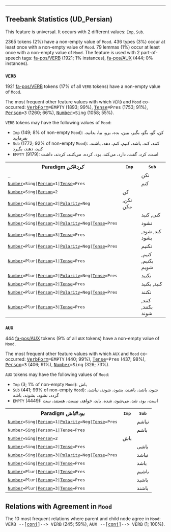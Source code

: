 

--------------------------------------------------------------------------------

## Treebank Statistics (UD_Persian)

This feature is universal.
It occurs with 2 different values: `Imp`, `Sub`.

2365 tokens (2%) have a non-empty value of `Mood`.
436 types (3%) occur at least once with a non-empty value of `Mood`.
79 lemmas (1%) occur at least once with a non-empty value of `Mood`.
The feature is used with 2 part-of-speech tags: [fa-pos/VERB]() (1921; 1% instances), [fa-pos/AUX]() (444; 0% instances).

### `VERB`

1921 [fa-pos/VERB]() tokens (17% of all `VERB` tokens) have a non-empty value of `Mood`.

The most frequent other feature values with which `VERB` and `Mood` co-occurred: <tt><a href="VerbForm.html">VerbForm</a>=EMPTY</tt> (1893; 99%), <tt><a href="Tense.html">Tense</a>=Pres</tt> (1753; 91%), <tt><a href="Person.html">Person</a>=3</tt> (1260; 66%), <tt><a href="Number.html">Number</a>=Sing</tt> (1058; 55%).

`VERB` tokens may have the following values of `Mood`:

* `Imp` (149; 8% of non-empty `Mood`): کن، گو، بگو، بگیر، ببین، بده، برو، بیا، بدانید، بفرمایید
* `Sub` (1772; 92% of non-empty `Mood`): کنند، کند، باشد، کنیم، کنم، دهد، باشند، کنید، دهند، بگیرد
* `EMPTY` (9179): است، کرد، گفت، دارد، می‌کند، بود، کرده، می‌کنند، کردند، داشت

<table>
  <tr><th>Paradigm <i>کرد#کن</i></th><th><tt>Imp</tt></th><th><tt>Sub</tt></th></tr>
  <tr><td><tt>_</tt></td><td></td><td>نکن</td></tr>
  <tr><td><tt><a href="Number.html">Number</a>=Sing|<a href="Person.html">Person</a>=1|<a href="Tense.html">Tense</a>=Pres</tt></td><td></td><td>کنم</td></tr>
  <tr><td><tt><a href="Number.html">Number</a>=Sing|<a href="Person.html">Person</a>=2</tt></td><td>کن</td><td></td></tr>
  <tr><td><tt><a href="Number.html">Number</a>=Sing|<a href="Person.html">Person</a>=2|<a href="Polarity.html">Polarity</a>=Neg</tt></td><td>نکن, مکن</td><td></td></tr>
  <tr><td><tt><a href="Number.html">Number</a>=Sing|<a href="Person.html">Person</a>=2|<a href="Tense.html">Tense</a>=Pres</tt></td><td></td><td>کنی, کنید</td></tr>
  <tr><td><tt><a href="Number.html">Number</a>=Sing|<a href="Person.html">Person</a>=3|<a href="Polarity.html">Polarity</a>=Neg|<a href="Tense.html">Tense</a>=Pres</tt></td><td></td><td>نشود</td></tr>
  <tr><td><tt><a href="Number.html">Number</a>=Sing|<a href="Person.html">Person</a>=3|<a href="Tense.html">Tense</a>=Pres</tt></td><td></td><td>کند, شود, بشود</td></tr>
  <tr><td><tt><a href="Number.html">Number</a>=Plur|<a href="Person.html">Person</a>=1|<a href="Polarity.html">Polarity</a>=Neg|<a href="Tense.html">Tense</a>=Pres</tt></td><td></td><td>نکنیم</td></tr>
  <tr><td><tt><a href="Number.html">Number</a>=Plur|<a href="Person.html">Person</a>=1|<a href="Tense.html">Tense</a>=Pres</tt></td><td></td><td>کنیم, بکنیم, شویم</td></tr>
  <tr><td><tt><a href="Number.html">Number</a>=Plur|<a href="Person.html">Person</a>=2|<a href="Polarity.html">Polarity</a>=Neg|<a href="Tense.html">Tense</a>=Pres</tt></td><td></td><td>نکنید</td></tr>
  <tr><td><tt><a href="Number.html">Number</a>=Plur|<a href="Person.html">Person</a>=2|<a href="Tense.html">Tense</a>=Pres</tt></td><td></td><td>کنید, بکنید</td></tr>
  <tr><td><tt><a href="Number.html">Number</a>=Plur|<a href="Person.html">Person</a>=3|<a href="Polarity.html">Polarity</a>=Neg|<a href="Tense.html">Tense</a>=Pres</tt></td><td></td><td>نکنند</td></tr>
  <tr><td><tt><a href="Number.html">Number</a>=Plur|<a href="Person.html">Person</a>=3|<a href="Tense.html">Tense</a>=Pres</tt></td><td></td><td>کنند, بکنند, شوند</td></tr>
</table>

### `AUX`

444 [fa-pos/AUX]() tokens (9% of all `AUX` tokens) have a non-empty value of `Mood`.

The most frequent other feature values with which `AUX` and `Mood` co-occurred: <tt><a href="VerbForm.html">VerbForm</a>=EMPTY</tt> (440; 99%), <tt><a href="Tense.html">Tense</a>=Pres</tt> (437; 98%), <tt><a href="Person.html">Person</a>=3</tt> (406; 91%), <tt><a href="Number.html">Number</a>=Sing</tt> (326; 73%).

`AUX` tokens may have the following values of `Mood`:

* `Imp` (3; 1% of non-empty `Mood`): باش
* `Sub` (441; 99% of non-empty `Mood`): شود، باشد، باشند، بشود، شوند، نباشد، گردد، نشود، بشوند، باشه
* `EMPTY` (4449): است، بود، شد، می‌شود، شده، باید، خواهد، نیست، هستند، ست

<table>
  <tr><th>Paradigm <i>بود#باش</i></th><th><tt>Imp</tt></th><th><tt>Sub</tt></th></tr>
  <tr><td><tt><a href="Number.html">Number</a>=Sing|<a href="Person.html">Person</a>=1|<a href="Polarity.html">Polarity</a>=Neg|<a href="Tense.html">Tense</a>=Pres</tt></td><td></td><td>نباشم</td></tr>
  <tr><td><tt><a href="Number.html">Number</a>=Sing|<a href="Person.html">Person</a>=1|<a href="Tense.html">Tense</a>=Pres</tt></td><td></td><td>باشم</td></tr>
  <tr><td><tt><a href="Number.html">Number</a>=Sing|<a href="Person.html">Person</a>=2</tt></td><td>باش</td><td></td></tr>
  <tr><td><tt><a href="Number.html">Number</a>=Sing|<a href="Person.html">Person</a>=2|<a href="Tense.html">Tense</a>=Pres</tt></td><td></td><td>باشی</td></tr>
  <tr><td><tt><a href="Number.html">Number</a>=Sing|<a href="Person.html">Person</a>=3|<a href="Polarity.html">Polarity</a>=Neg|<a href="Tense.html">Tense</a>=Pres</tt></td><td></td><td>نباشد</td></tr>
  <tr><td><tt><a href="Number.html">Number</a>=Sing|<a href="Person.html">Person</a>=3|<a href="Tense.html">Tense</a>=Pres</tt></td><td></td><td>باشد</td></tr>
  <tr><td><tt><a href="Number.html">Number</a>=Plur|<a href="Person.html">Person</a>=1|<a href="Tense.html">Tense</a>=Pres</tt></td><td></td><td>باشیم</td></tr>
  <tr><td><tt><a href="Number.html">Number</a>=Plur|<a href="Person.html">Person</a>=2|<a href="Tense.html">Tense</a>=Pres</tt></td><td></td><td>باشید</td></tr>
  <tr><td><tt><a href="Number.html">Number</a>=Plur|<a href="Person.html">Person</a>=3|<a href="Tense.html">Tense</a>=Pres</tt></td><td></td><td>باشند</td></tr>
</table>

## Relations with Agreement in `Mood`

The 10 most frequent relations where parent and child node agree in `Mood`:
<tt>VERB --[<a href="../dep/conj.html">conj</a>]--> VERB</tt> (245; 59%),
<tt>AUX --[<a href="../dep/conj.html">conj</a>]--> VERB</tt> (1; 100%).

